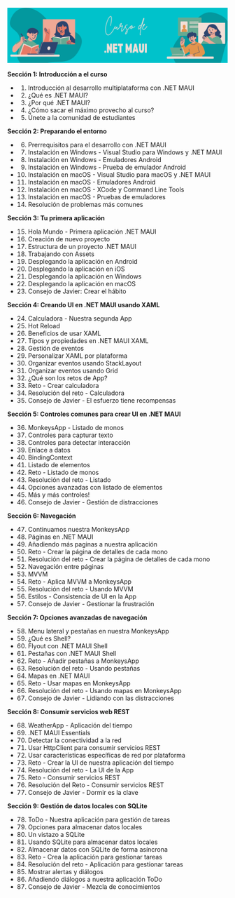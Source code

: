 ![.NET MAUI Course](images/course-banner.png)

**Sección 1: Introducción a el curso**

* 1. Introducción al desarrollo multiplataforma con .NET MAUI
* 2. ¿Qué es .NET MAUI?
* 3. ¿Por qué .NET MAUI?
* 4. ¿Cómo sacar el máximo provecho al curso?
* 5. Únete a la comunidad de estudiantes

**Sección 2: Preparando el entorno**

* 6. Prerrequisitos para el desarrollo con .NET MAUI
* 7. Instalación en Windows - Visual Studio para Windows y .NET MAUI
* 8. Instalación en Windows - Emuladores Android
* 9. Instalación en Windows - Prueba de emulador Android
* 10. Instalación en macOS - Visual Studio para macOS y .NET MAUI
* 11. Instalación en macOS - Emuladores Android
* 12. Instalación en macOS - XCode y Command Line Tools
* 13. Instalación en macOS - Pruebas de emuladores
* 14. Resolución de problemas más comunes

**Sección 3: Tu primera aplicación**

* 15. Hola Mundo - Primera aplicación .NET MAUI
* 16. Creación de nuevo proyecto
* 17. Estructura de un proyecto .NET MAUI
* 18. Trabajando con Assets
* 19. Desplegando la aplicación en Android
* 20. Desplegando la aplicación en iOS
* 21. Desplegando la aplicación en Windows
* 22. Desplegando la aplicación en macOS
* 23. Consejo de Javier: Crear el hábito

**Sección 4: Creando UI en .NET MAUI usando XAML**

* 24. Calculadora - Nuestra segunda App
* 25. Hot Reload
* 26. Beneficios de usar XAML
* 27. Tipos y propiedades en .NET MAUI XAML
* 28. Gestión de eventos
* 29. Personalizar XAML por plataforma
* 30. Organizar eventos usando StackLayout
* 31. Organizar eventos usando Grid
* 32. ¿Qué son los retos de App?
* 33. Reto - Crear calculadora
* 34. Resolución del reto - Calculadora
* 35. Consejo de Javier - El esfuerzo tiene recompensas

**Sección 5: Controles comunes para crear UI en .NET MAUI**

* 36. MonkeysApp - Listado de monos
* 37. Controles para capturar texto
* 38. Controles para detectar interacción
* 39. Enlace a datos
* 40. BindingContext
* 41. Listado de elementos
* 42. Reto - Listado de monos
* 43. Resolución del reto - Listado
* 44. Opciones avanzadas con listado de elementos
* 45. Más y más controles!
* 46. Consejo de Javier - Gestión de distracciones

**Sección 6: Navegación**

* 47. Continuamos nuestra MonkeysApp
* 48. Páginas en .NET MAUI
* 49. Añadiendo más paginas a nuestra aplicación
* 50. Reto - Crear la página de detalles de cada mono
* 51. Resolución del reto - Crear la página de detalles de cada mono
* 52. Navegación entre páginas
* 53. MVVM
* 54. Reto - Aplica MVVM a MonkeysApp
* 55. Resolución del reto - Usando MVVM
* 56. Estilos - Consistencia de UI en la App
* 57. Consejo de Javier - Gestionar la frustración

**Sección 7: Opciones avanzadas de navegación**

* 58. Menu lateral y pestañas en nuestra MonkeysApp
* 59. ¿Qué es Shell?
* 60. Flyout con .NET MAUI Shell
* 61. Pestañas con .NET MAUI Shell
* 62. Reto - Añadir pestañas a MonkeysApp
* 63. Resolución del reto - Usando pestañas
* 64. Mapas en .NET MAUI
* 65. Reto - Usar mapas en MonkeysApp
* 66. Resolución del reto - Usando mapas en MonkeysApp
* 67. Consejo de Javier - Lidiando con las distracciones

**Sección 8: Consumir servicios web REST**

* 68. WeatherApp - Aplicación del tiempo
* 69. .NET MAUI Essentials
* 70. Detectar la conectividad a la red
* 71. Usar HttpClient para consumir servicios REST
* 72. Usar características específicas de red por plataforma
* 73. Reto - Crear la UI de nuestra aplicación del tiempo
* 74. Resolución del reto - La UI de la App
* 75. Reto - Consumir servicios REST
* 76. Resolución del Reto - Consumir servicios REST
* 77. Consejo de Javier - Dormir es la clave

**Sección 9: Gestión de datos locales con SQLite**

* 78. ToDo - Nuestra aplicación para gestión de tareas
* 79. Opciones para almacenar datos locales
* 80. Un vistazo a SQLite
* 81. Usando SQLite para almacenar datos locales
* 82. Almacenar datos con SQLite de forma asíncrona
* 83. Reto - Crea la aplicación para gestionar tareas
* 84. Resolución del reto - Aplicación para gestionar tareas
* 85. Mostrar alertas y diálogos
* 86. Añadiendo diálogos a nuestra aplicación ToDo
* 87. Consejo de Javier - Mezcla de conocimientos